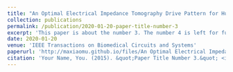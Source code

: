 ```yaml
---
title: "An Optimal Electrical Impedance Tomography Drive Pattern for Human-Computer Interaction Applications"
collection: publications
permalink: /publication/2020-01-20-paper-title-number-3
excerpt: 'This paper is about the number 3. The number 4 is left for future work.'
date: 2020-01-20
venue: 'IEEE Transactions on Biomedical Circuits and Systems'
paperurl: 'http://maxiaomu.github.io/files/An Optimal Electrical Impedance Tomography Drive Pattern for Human-Computer Interaction Applications.pdf'
citation: 'Your Name, You. (2015). &quot;Paper Title Number 3.&quot; <i>Journal 1</i>. 1(3).'
---
```

